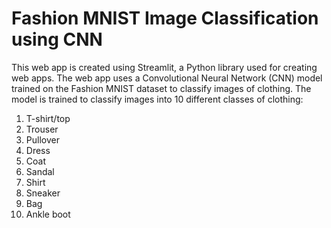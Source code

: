 # Fashion MNIST Image Classification using CNN

This web app is created using Streamlit, a Python library used for creating web apps.
The web app uses a Convolutional Neural Network (CNN) model trained on the Fashion MNIST dataset to classify images of clothing.
The model is trained to classify images into 10 different classes of clothing:
1. T-shirt/top
2. Trouser
3. Pullover
4. Dress
5. Coat
6. Sandal
7. Shirt
8. Sneaker
9. Bag
10. Ankle boot